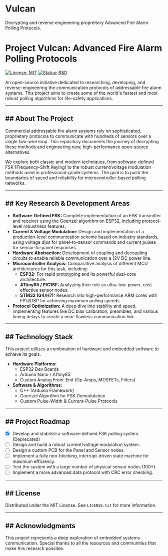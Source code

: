 # Vulcan
Decrypting and reverse engineering propreitory Advanced Fire Alarm Polling Protocols.
# Project Vulcan: Advanced Fire Alarm Polling Protocols

[![License: MIT](https://img.shields.io/badge/License-MIT-yellow.svg)](https://opensource.org/licenses/MIT)
[![Status: R&D](https://img.shields.io/badge/status-research_%26_development-red.svg)](https://github.com/)

An open-source initiative dedicated to researching, developing, and reverse-engineering the communication protocols of addressable fire alarm systems. This project aims to create some of the world's fastest and most robust polling algorithms for life-safety applications.

---

## ## About The Project

Commercial addressable fire alarm systems rely on sophisticated, proprietary protocols to communicate with hundreds of sensors over a single two-wire loop. This repository documents the journey of decrypting these methods and engineering new, high-performance open-source alternatives.

We explore both classic and modern techniques, from software-defined FSK (Frequency-Shift Keying) to the robust current/voltage modulation methods used in professional-grade systems. The goal is to push the boundaries of speed and reliability for microcontroller-based polling networks.

---

## ## Key Research & Development Areas

* **Software-Defined FSK:** Complete implementation of an FSK transmitter and receiver using the Goertzel algorithm on ESP32, including protocol-level robustness features.
* **Current & Voltage Modulation:** Design and implementation of a production-level communication scheme based on industry standards, using voltage dips for panel-to-sensor commands and current pulses for sensor-to-panel responses.
* **Hardware Abstraction:** Development of coupling and decoupling circuits to enable reliable communication over a 12V DC power line.
* **Microcontroller Analysis:** Comparative analysis of different MCU architectures for this task, including:
    * **ESP32:** For rapid prototyping and its powerful dual-core architecture.
    * **ATtiny85 / PIC16F:** Analyzing their role as ultra-low-power, cost-effective sensor nodes.
    * **STM32 (G4/H7):** Research into high-performance ARM cores with FPU/DSP for achieving maximum polling speeds.
* **Protocol Optimization:** A deep dive into stability and speed, implementing features like DC bias calibration, preambles, and various timing delays to create a near-flawless communication link.

---

## ## Technology Stack

This project utilizes a combination of hardware and embedded software to achieve its goals.

* **Hardware Platforms:**
    * ESP32 Dev Boards
    * Arduino Nano / ATtiny85
    * Custom Analog Front-End (Op-Amps, MOSFETs, Filters)
* **Software & Algorithms:**
    * C++ (Arduino Framework)
    * Goertzel Algorithm for FSK Demodulation
    * Custom Pulse-Width & Current-Pulse Protocols

---

## ## Project Roadmap

-   [x] Develop and stabilize a software-defined FSK polling system. (Deprecated)
-   [ ] Design and build a robust current/voltage modulation system.
-   [ ] Design a custom PCB for the Panel and Sensor nodes.
-   [ ] Implement a fully non-blocking, interrupt-driven state machine for maximum efficiency.
-   [ ] Test the system with a large number of physical sensor nodes (100+).
-   [ ] Implement a more advanced data protocol with CRC error checking.

---

## ## License

Distributed under the MIT License. See `LICENSE.txt` for more information.

---

## ## Acknowledgments

This project represents a deep exploration of embedded systems communication. Special thanks to all the resources and communities that make this research possible.

